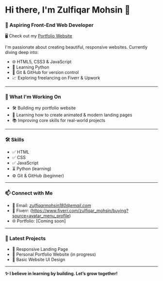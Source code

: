 # Hi there, I'm Zulfiqar Mohsin 👋

### 🚀 Aspiring Front-End Web Developer
🖥️ Check out my [Portfolio Website](https://zulfiqarmohsin.github.io/portfolio-website)

I'm passionate about creating beautiful, responsive websites. Currently diving deep into:
- 🌐 HTML5, CSS3 & JavaScript
- 🎯 Learning Python
- 🔧 Git & GitHub for version control
- 📈 Exploring freelancing on Fiverr & Upwork

---

### 🧠 What I'm Working On
- 🛠 Building my portfolio website
- 🌙 Learning how to create animated & modern landing pages
- 📚 Improving core skills for real-world projects

---

### 🛠️ Skills
- ✅ HTML
- ✅ CSS
- ✅ JavaScript
- ⏳ Python (learning)
- ⚙️ Git & GitHub (beginner)

---

### 📫 Connect with Me
- 📧 Email: *zulfiqarmohsin180@email.com*
- 💼 Fiverr: (https://www.fiverr.com/zulfiqar_mohsin/buying?source=avatar_menu_profile)
- 🌐 Portfolio: [Coming soon]

---

### 📌 Latest Projects
- 🔹 Responsive Landing Page
- 🔹 Personal Portfolio Website (in progress)
- 🔹 Basic Website UI Design

---

**✨ I believe in learning by building. Let’s grow together!**
